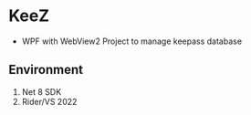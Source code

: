 # KeeZ

- WPF with WebView2 Project to manage keepass database

## Environment
1. Net 8 SDK
2. Rider/VS 2022
